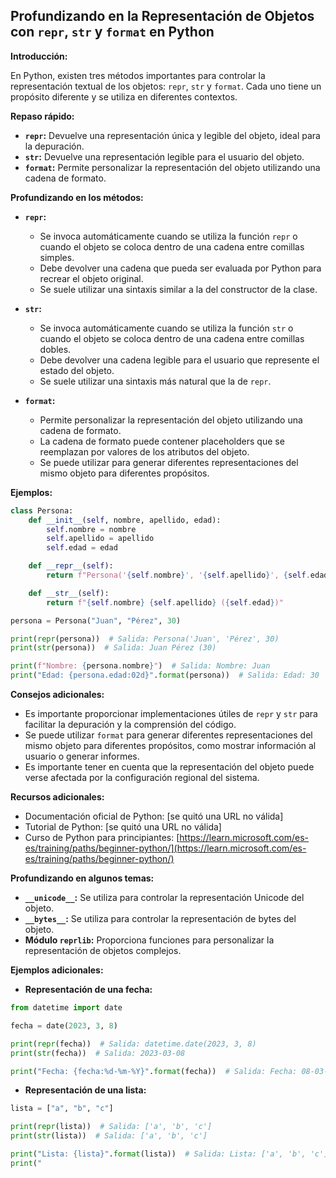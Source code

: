 ## Profundizando en la Representación de Objetos con `repr`, `str` y `format` en Python

**Introducción:**

En Python, existen tres métodos importantes para controlar la representación textual de los objetos: `repr`, `str` y `format`. Cada uno tiene un propósito diferente y se utiliza en diferentes contextos.

**Repaso rápido:**

* **`repr`:** Devuelve una representación única y legible del objeto, ideal para la depuración.
* **`str`:** Devuelve una representación legible para el usuario del objeto.
* **`format`:** Permite personalizar la representación del objeto utilizando una cadena de formato.

**Profundizando en los métodos:**

* **`repr`:**

    * Se invoca automáticamente cuando se utiliza la función `repr` o cuando el objeto se coloca dentro de una cadena entre comillas simples.
    * Debe devolver una cadena que pueda ser evaluada por Python para recrear el objeto original.
    * Se suele utilizar una sintaxis similar a la del constructor de la clase.

* **`str`:**

    * Se invoca automáticamente cuando se utiliza la función `str` o cuando el objeto se coloca dentro de una cadena entre comillas dobles.
    * Debe devolver una cadena legible para el usuario que represente el estado del objeto.
    * Se suele utilizar una sintaxis más natural que la de `repr`.

* **`format`:**

    * Permite personalizar la representación del objeto utilizando una cadena de formato.
    * La cadena de formato puede contener placeholders que se reemplazan por valores de los atributos del objeto.
    * Se puede utilizar para generar diferentes representaciones del mismo objeto para diferentes propósitos.

**Ejemplos:**

```python
class Persona:
    def __init__(self, nombre, apellido, edad):
        self.nombre = nombre
        self.apellido = apellido
        self.edad = edad

    def __repr__(self):
        return f"Persona('{self.nombre}', '{self.apellido}', {self.edad})"

    def __str__(self):
        return f"{self.nombre} {self.apellido} ({self.edad})"

persona = Persona("Juan", "Pérez", 30)

print(repr(persona))  # Salida: Persona('Juan', 'Pérez', 30)
print(str(persona))  # Salida: Juan Pérez (30)

print(f"Nombre: {persona.nombre}")  # Salida: Nombre: Juan
print("Edad: {persona.edad:02d}".format(persona))  # Salida: Edad: 30
```

**Consejos adicionales:**

* Es importante proporcionar implementaciones útiles de `repr` y `str` para facilitar la depuración y la comprensión del código.
* Se puede utilizar `format` para generar diferentes representaciones del mismo objeto para diferentes propósitos, como mostrar información al usuario o generar informes.
* Es importante tener en cuenta que la representación del objeto puede verse afectada por la configuración regional del sistema.

**Recursos adicionales:**

* Documentación oficial de Python: [se quitó una URL no válida]
* Tutorial de Python: [se quitó una URL no válida]
* Curso de Python para principiantes: [https://learn.microsoft.com/es-es/training/paths/beginner-python/](https://learn.microsoft.com/es-es/training/paths/beginner-python/)

**Profundizando en algunos temas:**

* **`__unicode__`:** Se utiliza para controlar la representación Unicode del objeto.
* **`__bytes__`:** Se utiliza para controlar la representación de bytes del objeto.
* **Módulo `reprlib`:** Proporciona funciones para personalizar la representación de objetos complejos.

**Ejemplos adicionales:**

* **Representación de una fecha:**

```python
from datetime import date

fecha = date(2023, 3, 8)

print(repr(fecha))  # Salida: datetime.date(2023, 3, 8)
print(str(fecha))  # Salida: 2023-03-08

print("Fecha: {fecha:%d-%m-%Y}".format(fecha))  # Salida: Fecha: 08-03-2023
```

* **Representación de una lista:**

```python
lista = ["a", "b", "c"]

print(repr(lista))  # Salida: ['a', 'b', 'c']
print(str(lista))  # Salida: ['a', 'b', 'c']

print("Lista: {lista}".format(lista))  # Salida: Lista: ['a', 'b', 'c']
print("